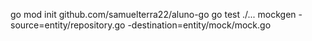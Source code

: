 go mod init github.com/samuelterra22/aluno-go
go test ./...
mockgen -source=entity/repository.go -destination=entity/mock/mock.go